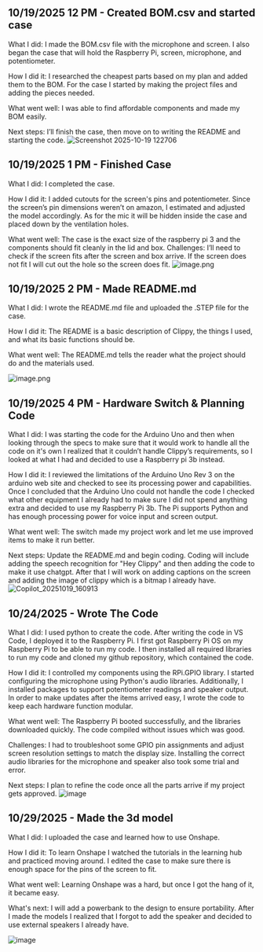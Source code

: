 <!--
  ===================    !!READ THIS NOTICE!!   ====================
  DO NOT edit this file manually. Your changes WILL BE OVERWRITTEN!
  This journal is auto generated and updated by Hack Club Blueprint.
  To edit this file, please edit your journal entries on Blueprint.
  ==================================================================
-->

## 10/19/2025 12 PM - Created BOM.csv and started case  

What I did: I made the BOM.csv file with the microphone and screen. I also began the case that will hold the Raspberry Pi, screen, microphone, and potentiometer.

How I did it: I researched the cheapest parts based on my plan and added them to the BOM. For the case I started by making the project files and adding the pieces needed.

What went well: I was able to find affordable components and made my BOM easily.

Next steps: I’ll finish the case, then move on to writing the README and starting the code.
![Screenshot 2025-10-19 122706](https://blueprint.hackclub.com/user-attachments/blobs/proxy/eyJfcmFpbHMiOnsiZGF0YSI6NjUzMywicHVyIjoiYmxvYl9pZCJ9fQ==--c8665cc2f588517d130734f4a5bc04a2d2aa7227/Screenshot%202025-10-19%20122706.png)
  

## 10/19/2025 1 PM - Finished Case  

What I did: I completed the case.

How I did it: I added cutouts for the screen's pins and potentiometer. Since the screen’s pin dimensions weren’t on amazon, I estimated and adjusted the model accordingly. As for the mic it will be hidden inside the case and placed down by the ventilation holes. 

What went well: The case is the exact size of the raspberry pi 3 and the components should fit cleanly in the lid and box.
Challenges: I’ll need to check if the screen fits after the screen and box arrive. If the screen does not fit I will cut out the hole so the screen does fit.
![image.png](https://blueprint.hackclub.com/user-attachments/blobs/proxy/eyJfcmFpbHMiOnsiZGF0YSI6MzUzNiwicHVyIjoiYmxvYl9pZCJ9fQ==--92e1548024dd0fad2184366c6d8a21e69f7ecd11/image.png)
   

## 10/19/2025 2 PM - Made README.md  

What I did: I wrote the README.md file and uploaded the .STEP file for the case.

How I did it: The README is a basic description of Clippy, the things I used, and what its basic functions should be. 

What went well: The README.md tells the reader what the project should do and the materials used.



![image.png](https://blueprint.hackclub.com/user-attachments/blobs/proxy/eyJfcmFpbHMiOnsiZGF0YSI6MzU1MiwicHVyIjoiYmxvYl9pZCJ9fQ==--96ef67d64dd0cff751b4d2a27a48102a858159a8/image.png)
  

## 10/19/2025 4 PM - Hardware Switch & Planning Code  

What I did: I was starting the code for the Arduino Uno and then when looking through the specs to make sure that it would work to handle all the code on it's own I realized that it couldn’t handle Clippy’s requirements, so I looked at what I had and decided to use a Raspberry pi 3b instead.

How I did it: I reviewed the limitations of the Arduino Uno Rev 3 on the arduino web site and checked to see its processing power and capabilities. Once I concluded that the Arduino Uno could not handle the code I checked what other equipment I already had to make sure I did not spend anything extra and decided to use my Raspberry Pi 3b. The Pi supports Python and has enough processing power for voice input and screen output.

What went well: The switch made my project work and let me use improved items to make it run better. 

Next steps: Update the README.md and begin coding. Coding will include adding the speech recognition for "Hey Clippy" and then adding the code to make it use chatgpt. After that I will work on adding captions on the screen and adding the image of clippy which is a bitmap I already have. ![Copilot_20251019_160913](https://blueprint.hackclub.com/user-attachments/blobs/proxy/eyJfcmFpbHMiOnsiZGF0YSI6NjYxOSwicHVyIjoiYmxvYl9pZCJ9fQ==--0a99657d531e77888246fecb3cab814a30b3b4c3/Copilot_20251019_160913.png)

  

## 10/24/2025 - Wrote The Code  

What I did: I used python to create the code. After writing the code in VS Code, I deployed it to the Raspberry Pi. I first got Raspberry Pi OS on my Raspberry Pi to be able to run my code. I then installed all required libraries to run my code and cloned my github repository, which contained the code.

How I did it: I controlled my components using the RPi.GPIO library. I started configuring the microphone using Python's audio libraries. Additionally, I installed packages to support potentiometer readings and speaker output. In order to make updates after the items arrived easy, I wrote the code to keep each hardware function modular.

What went well: The Raspberry Pi booted successfully, and the libraries downloaded quickly. The code compiled without issues which was good.

Challenges: I had to troubleshoot some GPIO pin assignments and adjust screen resolution settings to match the display size. Installing the correct audio libraries for the microphone and speaker also took some trial and error.

Next steps: I plan to refine the code once all the parts arrive if my project gets approved. ![image](https://blueprint.hackclub.com/user-attachments/blobs/proxy/eyJfcmFpbHMiOnsiZGF0YSI6NjYyNywicHVyIjoiYmxvYl9pZCJ9fQ==--21c052fae998170571d86fef1f60d7ece5c18f91/image.png)
  

## 10/29/2025 - Made the 3d model  

What I did: I uploaded the case and learned how to use Onshape.

How I did it: To learn Onshape I watched the tutorials in the learning hub and practiced moving around. I edited the case to make sure there is enough space for the pins of the screen to fit.

What went well: Learning Onshape was a hard, but once I got the hang of it, it became easy.

What's next: I will add a powerbank to the design to ensure portability. After I made the models I realized that I forgot to add the speaker and decided to use external speakers I already have.

![image](https://blueprint.hackclub.com/user-attachments/blobs/proxy/eyJfcmFpbHMiOnsiZGF0YSI6NTM1OCwicHVyIjoiYmxvYl9pZCJ9fQ==--9c788d728c64039b5e1212e025c0269686ac2e26/image.png)  

